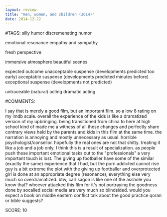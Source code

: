 ```yaml
---
layout: review
title: "men, women, and children (2014)"
date: 2014-12-22
---
```


#TAGS:
silly humor
discremenating humor

emotional resonance
empathy and sympathy

fresh perspective

immersive atmosphere
beautiful scenes

expected outcome
unacceptable suspense (developments predicted too early)
acceptable suspense (developments predicted minutes before)
exceptional suspense (developments not predicted)

untraceable (natural) acting
dramatic acting

#COMMENTS:

I say that is merely a good film, but an important film. so a low 8 rating on my imdb scale.
overall the experience of the kids is like a dramatized version of my upbringing. being transitioned from china to here at high school kind of made me a witness of all these changes and perfectly share contrary views held by the parents and kids in this film at the same time.
the narration is annoying and mostly unnecessary as usual.
horrible psychologist/consellor. hopefully the real ones are not that shitty. treating it like a job and a job only. I think this is a result of specialization. as people push these important emotional tasks out to the "professionals" a very important touch is lost.
The giving up footballer have some of the similar (exactly the same) experience that I had, but 
the porn addicted cannot rise guy is a bit extreme
the plot with the giving up footballer and overprotected girl is done at an appropriate degree (resonance), everything else very much so overdramatized.
btw, carl sagon is like one of the asshole you know that?
whoever attacked this film for it's not portraying the goodness done by socalled social media are very much so blindsided. would you expect a book on middle eastern conflict talk about the good practice qoran or bible suggests?





SCORE:
10
